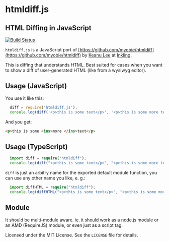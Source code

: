 # htmldiff.js
## HTML Diffing in JavaScript

[![Build Status](https://travis-ci.org/inkling/htmldiff.js.svg?branch=master)](https://travis-ci.org/inkling/htmldiff.js)

`htmldiff.js` is a JavaScript port of [https://github.com/myobie/htmldiff](https://github.com/myobie/htmldiff) by
[Keanu Lee](http://keanulee.com) at [Inkling](https://www.inkling.com/).

This is diffing that understands HTML. Best suited for cases when you
want to show a diff of user-generated HTML (like from a wysiwyg editor).

## Usage (JavaScript)
You use it like this:

```javascript
  diff = require('htmldiff.js');
  console.log(diff('<p>this is some text</p>', '<p>this is some more text</p>'));
```

And you get:

```html
<p>this is some <ins>more </ins>text</p>
```

## Usage (TypeScript)

```typescript
  import diff = require("htmldiff");
  console.log(diff("<p>this is some text</p>", "<p>this is some more text</p>"));
```

`diff` is just an arbitry name for the exported default module function, you can use
any other name you like, e. g.:

```typescript
  import diffHTML = require("htmldiff");
  console.log(diffHTML("<p>this is some text</p>", "<p>this is some more text</p>"));
```

## Module

It should be multi-module aware. ie. it should work as a node.js module
or an AMD (RequireJS) module, or even just as a script tag.


Licensed under the MIT License. See the `LICENSE` file for details.
